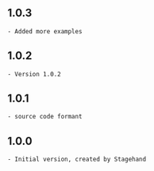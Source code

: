 ## 1.0.3
    - Added more examples
## 1.0.2
    - Version 1.0.2
## 1.0.1
    - source code formant
## 1.0.0
    - Initial version, created by Stagehand
